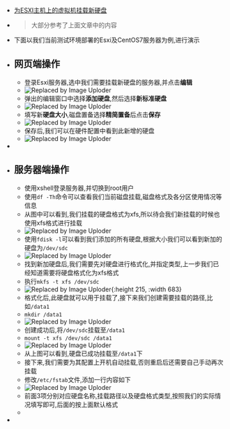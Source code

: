 - [为ESXI主机上的虚拟机挂载新硬盘](https://leiblog.wang/%E4%B8%BAESXI%E4%B8%BB%E6%9C%BA%E4%B8%8A%E7%9A%84%E8%99%9A%E6%8B%9F%E6%9C%BA%E6%8C%82%E8%BD%BD%E6%96%B0%E7%A1%AC%E7%9B%98/)
- > 大部分参考了上面文章中的内容
- 下面以我们当前测试环境部署的Esxi及CentOS7服务器为例,进行演示
- ## 网页端操作
	- 登录Esxi服务器,选中我们需要挂载新硬盘的服务器,并点击**编辑**
	- ![Replaced by Image Uploder](https://gitee.com/superficial/blogimage/raw/master/img/image_1646878081232_0.png)
	- 弹出的编辑窗口中选择**添加硬盘**,然后选择**新标准硬盘**
	- ![Replaced by Image Uploder](https://gitee.com/superficial/blogimage/raw/master/img/image_1646878110223_0.png)
	- 填写新**硬盘大小**,磁盘置备选择**精简置备**后点击**保存**
	- ![Replaced by Image Uploder](https://gitee.com/superficial/blogimage/raw/master/img/image_1646878222000_0.png)
	- 保存后,我们可以在硬件配置中看到此新增的硬盘
	- ![Replaced by Image Uploder](https://gitee.com/superficial/blogimage/raw/master/img/image_1646878292809_0.png)
-
- ## 服务器端操作
	- 使用xshell登录服务器,并切换到root用户
	- 使用`df -Th`命令可以查看我们当前磁盘挂载,磁盘格式及各分区使用情况等信息
	- 从图中可以看到,我们挂载的硬盘格式为xfs,所以待会我们新挂载的时候也使用xfs格式进行挂载
	- ![Replaced by Image Uploder](https://gitee.com/superficial/blogimage/raw/master/img/image_1646878445459_0.png)
	- 使用`fdisk -l`可以看到我们添加的所有硬盘,根据大小我们可以看到新加的硬盘为`/dev/sdc`
	- ![Replaced by Image Uploder](https://gitee.com/superficial/blogimage/raw/master/img/image_1646878532345_0.png)
	- 找到新加硬盘后,我们需要先对硬盘进行格式化,并指定类型,上一步我们已经知道需要将硬盘格式化为xfs格式
	- 执行`mkfs -t xfs /dev/sdc`
	- ![Replaced by Image Uploder](https://gitee.com/superficial/blogimage/raw/master/img/image_1646878791603_0.png){:height 215, :width 683}
	- 格式化后,此硬盘就可以用于挂载了,接下来我们创建需要挂载的路径,比如`/data1`
	- `mkdir /data1`
	- ![Replaced by Image Uploder](https://gitee.com/superficial/blogimage/raw/master/img/image_1646878813316_0.png)
	- 创建成功后,将`/dev/sdc`挂载至`/data1`
	- `mount -t xfs /dev/sdc /data1`
	- ![Replaced by Image Uploder](https://gitee.com/superficial/blogimage/raw/master/img/image_1646878847458_0.png)
	- 从上图可以看到,硬盘已成功挂载至`/data1`下
	- 接下来,我们需要为其配置上开机自动挂载,否则重启后还需要自己手动再次挂载
	- 修改`/etc/fstab`文件,添加一行内容如下
	- ![Replaced by Image Uploder](https://gitee.com/superficial/blogimage/raw/master/img/image_1646878956337_0.png)
	- 前面3项分别对应硬盘名称,挂载路径以及硬盘格式类型,按照我们的实际情况填写即可,后面的按上面默认格式
	-
-